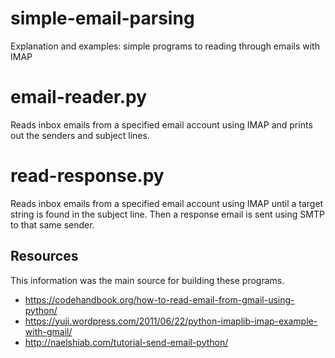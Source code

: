 # simple-email-parsing
Explanation and examples: simple programs to reading through emails with IMAP

# email-reader.py
Reads inbox emails from a specified email account using IMAP and prints out the senders and subject lines.

# read-response.py
Reads inbox emails from a specified email account using IMAP until a target string is found in the subject line.
Then a response email is sent using SMTP to that same sender.

## Resources
This information was the main source for building these programs.
* https://codehandbook.org/how-to-read-email-from-gmail-using-python/
* https://yuji.wordpress.com/2011/06/22/python-imaplib-imap-example-with-gmail/
* http://naelshiab.com/tutorial-send-email-python/
